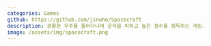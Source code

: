 ```yaml
---
categories: Games
github: https://github.com/jinwho/Spacecraft
description: 광활한 우주를 돌아다니며 운석을 피하고 높은 점수를 획득하는 게임.
image: /assets/img/spacecraft.png
---
```

